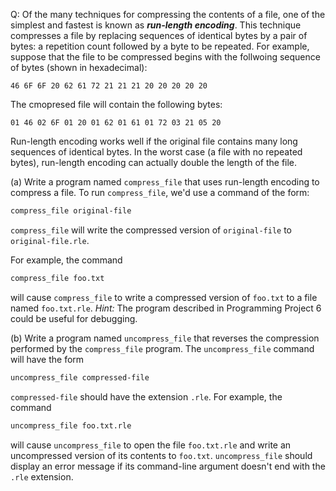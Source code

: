 Q: Of the many techniques for compressing the contents of a file, one of the
simplest and fastest is known as <b><em>run-length encoding</em></b>. This
technique compresses a file by replacing sequences of identical bytes by a pair
of bytes: a repetition count followed by a byte to be repeated. For example,
suppose that the file to be compressed begins with the follwoing sequence of
bytes (shown in hexadecimal):

```
46 6F 6F 20 62 61 72 21 21 21 20 20 20 20 20
```

The cmopresed file will contain the following bytes:

```
01 46 02 6F 01 20 01 62 01 61 01 72 03 21 05 20
```

Run-length encoding works well if the original file contains many long sequences
of identical bytes. In the worst case (a file with no repeated bytes),
run-length encoding can actually double the length of the file.

(a) Write a program named `compress_file` that uses run-length encoding to
compress a file. To run `compress_file`, we'd use a command of the form:

```sh
compress_file original-file
```

`compress_file` will write the compressed version of `original-file` to
`original-file.rle`.

For example, the command

```sh
compress_file foo.txt
```

will cause `compress_file` to write a compressed version of `foo.txt` to a file
named `foo.txt.rle`. <em>Hint:</em> The program described in Programming Project
6 could be useful for debugging.

(b) Write a program named `uncompress_file` that reverses the compression
performed by the `compress_file` program. The `uncompress_file` command will
have the form

```sh
uncompress_file compressed-file
```

`compressed-file` should have the extension `.rle`. For example, the command

```sh
uncompress_file foo.txt.rle
```

will cause `uncompress_file` to open the file `foo.txt.rle` and write an
uncompressed version of its contents to `foo.txt`. `uncompress_file` should
display an error message if its command-line argument doesn't end with the
`.rle` extension.
